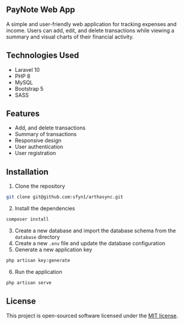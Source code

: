 ## PayNote Web App

A simple and user-friendly web application for tracking expenses and income. Users can add, edit, and delete transactions while viewing a summary and visual charts of their financial activity.

## Technologies Used
- Laravel 10
- PHP 8
- MySQL
- Bootstrap 5
- SASS

## Features
- Add, and delete transactions
- Summary of transactions
- Responsive design
- User authentication
- User registration


## Installation
1. Clone the repository
```bash
git clone git@github.com:sfyn1/arthasync.git
```

2. Install the dependencies
```bash
composer install
```

3. Create a new database and import the database schema from the `database` directory
4. Create a new `.env` file and update the database configuration
5. Generate a new application key
```bash
php artisan key:generate
```

6. Run the application
```bash
php artisan serve
```

## License
This project is open-sourced software licensed under the [MIT license](https://opensource.org/licenses/MIT).
